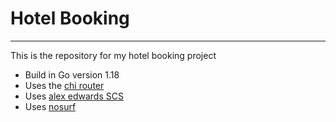 # Hotel Booking

****

This is the repository for my hotel booking project

- Build in Go version 1.18
- Uses the [chi router](https://github.com/go-chi/chi)
- Uses [alex edwards SCS](https://github.com/alexedwards/scs)
- Uses [nosurf](https://github.com/justinas/nosurf)


